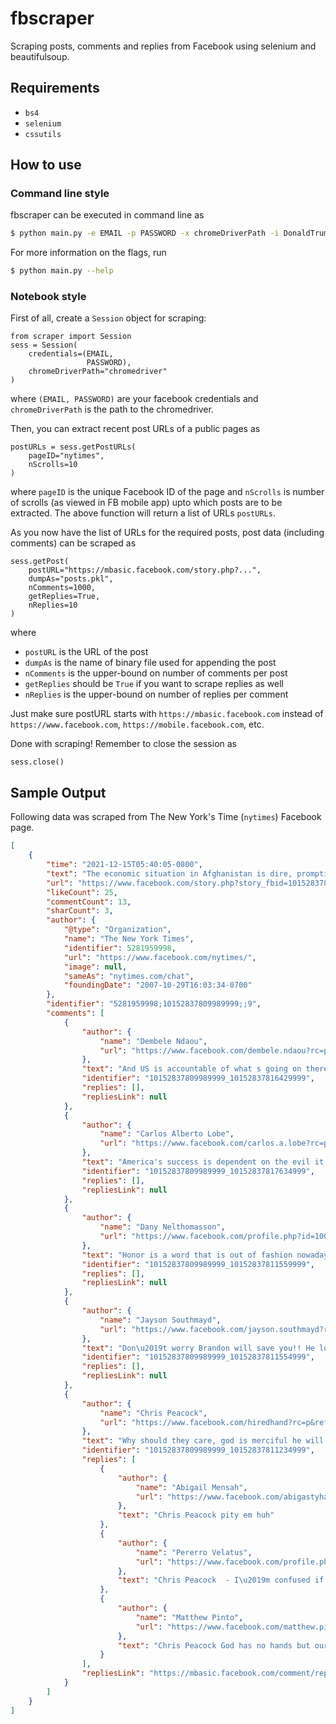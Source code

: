 # fbscraper
Scraping posts, comments and replies from Facebook using selenium and beautifulsoup.
## Requirements
* `bs4`
* `selenium`
* `cssutils`
## How to use
### Command line style
fbscraper can be executed in command line as
```bash
$ python main.py -e EMAIL -p PASSWORD -x chromeDriverPath -i DonaldTrump -s 100 -d posts.pkl -g true [-c 1000] [-r 1000] [-j false]
```
For more information on the flags, run
```bash
$ python main.py --help
```
### Notebook style
First of all, create a `Session` object for scraping:
```python3
from scraper import Session
sess = Session(
    credentials=(EMAIL, 
                 PASSWORD), 
    chromeDriverPath="chromedriver"
)
```
where `(EMAIL, PASSWORD)` are your facebook credentials and `chromeDriverPath` is the path to the chromedriver.

Then, you can extract recent post URLs of a public pages as
```python3
postURLs = sess.getPostURLs(
    pageID="nytimes", 
    nScrolls=10
)
```
where `pageID` is the unique Facebook ID of the page and `nScrolls` is number of scrolls (as viewed in FB mobile app) upto which posts are to be extracted. The above function will return a list of URLs `postURLs`.

As you now have the list of URLs for the required posts, post data (including comments) can be scraped as
```python3
sess.getPost(
    postURL="https://mbasic.facebook.com/story.php?...",
    dumpAs="posts.pkl",
    nComments=1000,
    getReplies=True,
    nReplies=10
)
```
where 
* `postURL` is the URL of the post
* `dumpAs` is the name of binary file used for appending the post
* `nComments` is the upper-bound on number of comments per post
* `getReplies` should be `True` if you want to scrape replies as well
* `nReplies` is the upper-bound on number of replies per comment

Just make sure postURL starts with `https://mbasic.facebook.com` instead of `https://www.facebook.com`, `https://mobile.facebook.com`, etc.

Done with scraping! Remember to close the session as 
```python3
sess.close()
```
## Sample Output
Following data was scraped from The New York's Time (`nytimes`) Facebook page.
```json
[
    {
        "time": "2021-12-15T05:40:05-0800",
        "text": "The economic situation in Afghanistan is dire, prompting the UN to warn that the country is at risk of a \u201ctotal breakdown.\u201d\n\nWhat does the crisis look like on the ground? Listen to today\u2019s episode of The Daily.",
        "url": "https://www.facebook.com/story.php?story_fbid=10152837809989999&id=5281959998",
        "likeCount": 25,
        "commentCount": 13,
        "sharCount": 3,
        "author": {
            "@type": "Organization",
            "name": "The New York Times",
            "identifier": 5281959998,
            "url": "https://www.facebook.com/nytimes/",
            "image": null,
            "sameAs": "nytimes.com/chat",
            "foundingDate": "2007-10-29T16:03:34-0700"
        },
        "identifier": "5281959998;10152837809989999;;9",
        "comments": [
            {
                "author": {
                    "name": "Dembele Ndaou",
                    "url": "https://www.facebook.com/dembele.ndaou?rc=p&refid=52&__tn__=R"
                },
                "text": "And US is accountable of what s going on there these days.Taliban inherit a country already destroyed.That's bad.",
                "identifier": "10152837809989999_10152837816429999",
                "replies": [],
                "repliesLink": null
            },
            {
                "author": {
                    "name": "Carlos Alberto Lobe",
                    "url": "https://www.facebook.com/carlos.a.lobe?rc=p&refid=52&__tn__=R"
                },
                "text": "America's success is dependent on the evil it imposes on the world.",
                "identifier": "10152837809989999_10152837817634999",
                "replies": [],
                "repliesLink": null
            },
            {
                "author": {
                    "name": "Dany Nelthomasson",
                    "url": "https://www.facebook.com/profile.php?id=100072333914191&rc=p&refid=52&__tn__=R"
                },
                "text": "Honor is a word that is out of fashion nowadays.",
                "identifier": "10152837809989999_10152837811559999",
                "replies": [],
                "repliesLink": null
            },
            {
                "author": {
                    "name": "Jayson Southmayd",
                    "url": "https://www.facebook.com/jayson.southmayd?rc=p&refid=52&__tn__=R"
                },
                "text": "Don\u2019t worry Brandon will save you!! He loves the Taliban \ud83d\ude4a\ud83d\ude49\ud83d\ude48",
                "identifier": "10152837809989999_10152837811554999",
                "replies": [],
                "repliesLink": null
            },
            {
                "author": {
                    "name": "Chris Peacock",
                    "url": "https://www.facebook.com/hiredhand?rc=p&refid=52&__tn__=R"
                },
                "text": "Why should they care, god is merciful he will provide.",
                "identifier": "10152837809989999_10152837811234999",
                "replies": [
                    {
                        "author": {
                            "name": "Abigail Mensah",
                            "url": "https://www.facebook.com/abigastyhauston.jacksonsmith?rc=p&__tn__=R"
                        },
                        "text": "Chris Peacock pity em huh"
                    },
                    {
                        "author": {
                            "name": "Pererro Velatus",
                            "url": "https://www.facebook.com/profile.php?id=100076258682710&rc=p&__tn__=R"
                        },
                        "text": "Chris Peacock  - I\u2019m confused if god provides then why didn\u2019t he provide during all the other genocides ?"
                    },
                    {
                        "author": {
                            "name": "Matthew Pinto",
                            "url": "https://www.facebook.com/matthew.pinto.75?rc=p&__tn__=R"
                        },
                        "text": "Chris Peacock God has no hands but ours!"
                    }
                ],
                "repliesLink": "https://mbasic.facebook.com/comment/replies/?ctoken=10152837809989999_10152837811234999&count=3&curr&pc=1&ft_ent_identifier=10152837809989999&gfid=AQD3PaoDMcDk82ErDXk&refid=52&__tn__=R"
            }
        ]
    }
]
```
